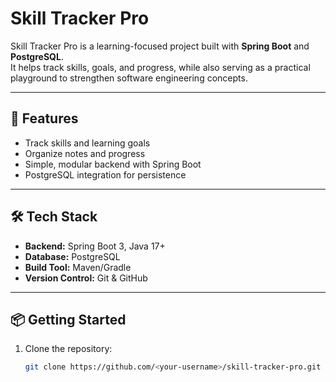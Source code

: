 # Skill Tracker Pro

Skill Tracker Pro is a learning-focused project built with **Spring Boot** and **PostgreSQL**.  
It helps track skills, goals, and progress, while also serving as a practical playground to strengthen software engineering concepts.

---

## 🚀 Features
- Track skills and learning goals
- Organize notes and progress
- Simple, modular backend with Spring Boot
- PostgreSQL integration for persistence

---

## 🛠 Tech Stack
- **Backend:** Spring Boot 3, Java 17+
- **Database:** PostgreSQL
- **Build Tool:** Maven/Gradle
- **Version Control:** Git & GitHub

---

## 📦 Getting Started
1. Clone the repository:
   ```bash
   git clone https://github.com/<your-username>/skill-tracker-pro.git

